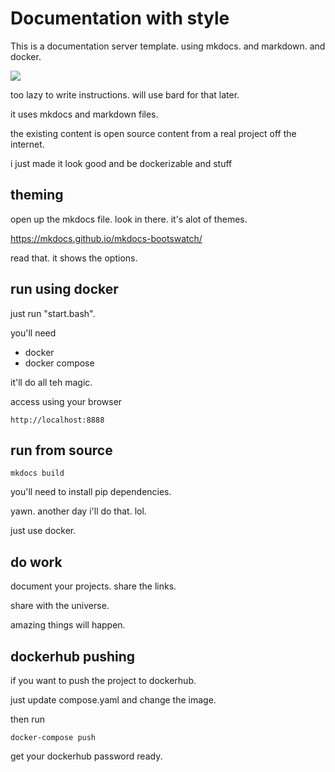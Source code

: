 # Documentation with style

This is a documentation server template. using mkdocs. and markdown. and docker.

<img src="/assets/imagery/screenshot.png">

too lazy to write instructions. will use bard for that later.

it uses mkdocs and markdown files.

the existing content is open source content from a real project off the internet.

i just made it look good and be dockerizable and stuff

## theming

open up the mkdocs file. look in there. it's alot of themes.

https://mkdocs.github.io/mkdocs-bootswatch/

read that. it shows the options.

## run using docker

just run "start.bash". 

you'll need

* docker
* docker compose

it'll do all teh magic.

access using your browser

```
http://localhost:8888
```

## run from source

```
mkdocs build
```

you'll need to install pip dependencies. 

yawn. another day i'll do that. lol.

just use docker.

## do work

document your projects. share the links.

share with the universe.

amazing things will happen.

## dockerhub pushing

if you want to push the project to dockerhub.

just update compose.yaml and change the image.

then run 

```
docker-compose push
```

get your dockerhub password ready.
